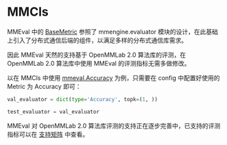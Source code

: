 # MMCls

MMEval 中的 [BaseMetric](mmeval.core.BaseMetric) 参照了 mmengine.evaluator 模块的设计，在此基础上引入了分布式通信后端的组件，以满足多样的分布式通信库需求。

因此 MMEval 天然的支持基于 OpenMMLab 2.0 算法库的评测，在 OpenMMLab 2.0 算法库中使用 MMEval 的评测指标无需多做修改。

以在 MMCls 中使用 [mmeval.Accuracy](mmeval.metrics.Accuracy) 为例，只需要在 config 中配置好使用的 Metric 为 Accuracy 即可：

```python
val_evaluator = dict(type='Accuracy', topk=(1, ))

test_evaluator = val_evaluator
```

MMEval 对 OpenMMLab 2.0 算法库评测的支持正在逐步完善中，已支持的评测指标可以在 [支持矩阵](../get_started/support_matrix.md) 中查看。
